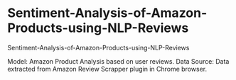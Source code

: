 # Sentiment-Analysis-of-Amazon-Products-using-NLP-Reviews
Sentiment-Analysis-of-Amazon-Products-using-NLP-Reviews

Model: Amazon Product Analysis based on user reviews.
Data Source: Data extracted from Amazon Review Scrapper plugin in Chrome browser.
